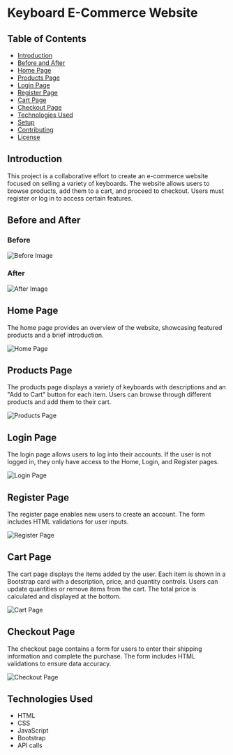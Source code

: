 # Keyboard E-Commerce Website

## Table of Contents
- [Introduction](#introduction)
- [Before and After](#before-and-after)
- [Home Page](#home-page)
- [Products Page](#products-page)
- [Login Page](#login-page)
- [Register Page](#register-page)
- [Cart Page](#cart-page)
- [Checkout Page](#checkout-page)
- [Technologies Used](#technologies-used)
- [Setup](#setup)
- [Contributing](#contributing)
- [License](#license)

## Introduction
This project is a collaborative effort to create an e-commerce website focused on selling a variety of keyboards. The website allows users to browse products, add them to a cart, and proceed to checkout. Users must register or log in to access certain features.

## Before and After
### Before
![Before Image](path/to/before-image.jpg)

### After
![After Image](path/to/after-image.jpg)

## Home Page
The home page provides an overview of the website, showcasing featured products and a brief introduction.

![Home Page](path/to/home-page-image.jpg)

## Products Page
The products page displays a variety of keyboards with descriptions and an "Add to Cart" button for each item. Users can browse through different products and add them to their cart.

![Products Page](path/to/products-page-image.jpg)

## Login Page
The login page allows users to log into their accounts. If the user is not logged in, they only have access to the Home, Login, and Register pages.

![Login Page](path/to/login-page-image.jpg)

## Register Page
The register page enables new users to create an account. The form includes HTML validations for user inputs.

![Register Page](path/to/register-page-image.jpg)

## Cart Page
The cart page displays the items added by the user. Each item is shown in a Bootstrap card with a description, price, and quantity controls. Users can update quantities or remove items from the cart. The total price is calculated and displayed at the bottom.

![Cart Page](path/to/cart-page-image.jpg)

## Checkout Page
The checkout page contains a form for users to enter their shipping information and complete the purchase. The form includes HTML validations to ensure data accuracy.

![Checkout Page](path/to/checkout-page-image.jpg)

## Technologies Used
- HTML
- CSS
- JavaScript
- Bootstrap
- API calls